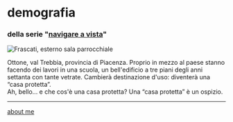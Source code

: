 # demografia   
### della serie "[navigare a vista](navigareavista.md)"  

![](https://live.staticflickr.com/65535/52732645188_9e88a11cb7_z.jpg "Frascati, esterno sala parrocchiale")  

Ottone, val Trebbia, provincia di Piacenza. Proprio in mezzo al paese stanno facendo dei lavori in una scuola, un bell'edificio a tre piani degli anni settanta con tante vetrate. Cambierà destinazione d'uso: diventerà una “casa protetta”.  
Ah, bello... e che cos'è una casa protetta? Una “casa protetta” è un ospizio.  
  
---    
[about me](https://about.me/cacioman)  

